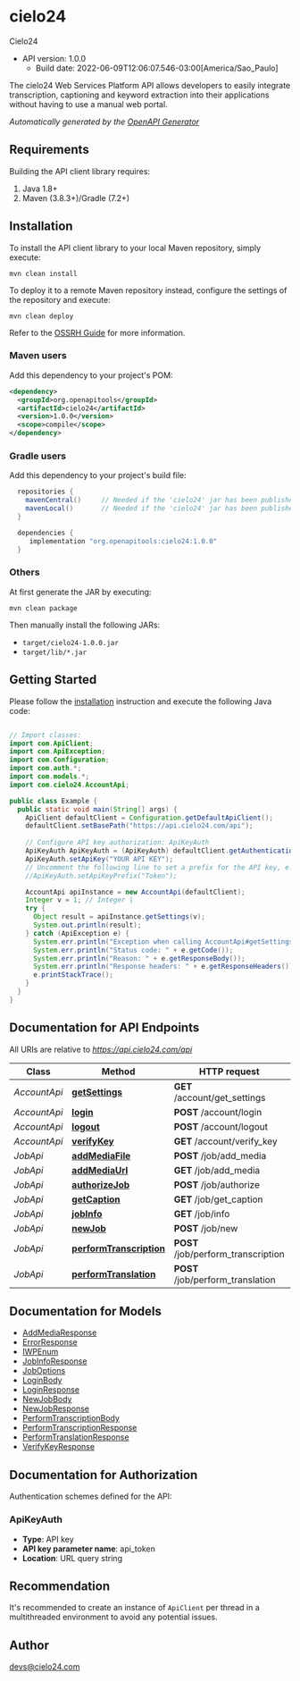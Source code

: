 # cielo24

Cielo24
- API version: 1.0.0
  - Build date: 2022-06-09T12:06:07.546-03:00[America/Sao_Paulo]

The cielo24 Web Services Platform API allows developers to easily integrate transcription, captioning and keyword extraction into their applications without having to use a manual web portal.


*Automatically generated by the [OpenAPI Generator](https://openapi-generator.tech)*


## Requirements

Building the API client library requires:
1. Java 1.8+
2. Maven (3.8.3+)/Gradle (7.2+)

## Installation

To install the API client library to your local Maven repository, simply execute:

```shell
mvn clean install
```

To deploy it to a remote Maven repository instead, configure the settings of the repository and execute:

```shell
mvn clean deploy
```

Refer to the [OSSRH Guide](http://central.sonatype.org/pages/ossrh-guide.html) for more information.

### Maven users

Add this dependency to your project's POM:

```xml
<dependency>
  <groupId>org.openapitools</groupId>
  <artifactId>cielo24</artifactId>
  <version>1.0.0</version>
  <scope>compile</scope>
</dependency>
```

### Gradle users

Add this dependency to your project's build file:

```groovy
  repositories {
    mavenCentral()     // Needed if the 'cielo24' jar has been published to maven central.
    mavenLocal()       // Needed if the 'cielo24' jar has been published to the local maven repo.
  }

  dependencies {
     implementation "org.openapitools:cielo24:1.0.0"
  }
```

### Others

At first generate the JAR by executing:

```shell
mvn clean package
```

Then manually install the following JARs:

* `target/cielo24-1.0.0.jar`
* `target/lib/*.jar`

## Getting Started

Please follow the [installation](#installation) instruction and execute the following Java code:

```java

// Import classes:
import com.ApiClient;
import com.ApiException;
import com.Configuration;
import com.auth.*;
import com.models.*;
import com.cielo24.AccountApi;

public class Example {
  public static void main(String[] args) {
    ApiClient defaultClient = Configuration.getDefaultApiClient();
    defaultClient.setBasePath("https://api.cielo24.com/api");
    
    // Configure API key authorization: ApiKeyAuth
    ApiKeyAuth ApiKeyAuth = (ApiKeyAuth) defaultClient.getAuthentication("ApiKeyAuth");
    ApiKeyAuth.setApiKey("YOUR API KEY");
    // Uncomment the following line to set a prefix for the API key, e.g. "Token" (defaults to null)
    //ApiKeyAuth.setApiKeyPrefix("Token");

    AccountApi apiInstance = new AccountApi(defaultClient);
    Integer v = 1; // Integer | 
    try {
      Object result = apiInstance.getSettings(v);
      System.out.println(result);
    } catch (ApiException e) {
      System.err.println("Exception when calling AccountApi#getSettings");
      System.err.println("Status code: " + e.getCode());
      System.err.println("Reason: " + e.getResponseBody());
      System.err.println("Response headers: " + e.getResponseHeaders());
      e.printStackTrace();
    }
  }
}

```

## Documentation for API Endpoints

All URIs are relative to *https://api.cielo24.com/api*

Class | Method | HTTP request | Description
------------ | ------------- | ------------- | -------------
*AccountApi* | [**getSettings**](docs/AccountApi.md#getSettings) | **GET** /account/get_settings | 
*AccountApi* | [**login**](docs/AccountApi.md#login) | **POST** /account/login | 
*AccountApi* | [**logout**](docs/AccountApi.md#logout) | **POST** /account/logout | 
*AccountApi* | [**verifyKey**](docs/AccountApi.md#verifyKey) | **GET** /account/verify_key | 
*JobApi* | [**addMediaFile**](docs/JobApi.md#addMediaFile) | **POST** /job/add_media | 
*JobApi* | [**addMediaUrl**](docs/JobApi.md#addMediaUrl) | **GET** /job/add_media | 
*JobApi* | [**authorizeJob**](docs/JobApi.md#authorizeJob) | **POST** /job/authorize | 
*JobApi* | [**getCaption**](docs/JobApi.md#getCaption) | **GET** /job/get_caption | 
*JobApi* | [**jobInfo**](docs/JobApi.md#jobInfo) | **GET** /job/info | 
*JobApi* | [**newJob**](docs/JobApi.md#newJob) | **POST** /job/new | 
*JobApi* | [**performTranscription**](docs/JobApi.md#performTranscription) | **POST** /job/perform_transcription | 
*JobApi* | [**performTranslation**](docs/JobApi.md#performTranslation) | **POST** /job/perform_translation | 


## Documentation for Models

 - [AddMediaResponse](docs/AddMediaResponse.md)
 - [ErrorResponse](docs/ErrorResponse.md)
 - [IWPEnum](docs/IWPEnum.md)
 - [JobInfoResponse](docs/JobInfoResponse.md)
 - [JobOptions](docs/JobOptions.md)
 - [LoginBody](docs/LoginBody.md)
 - [LoginResponse](docs/LoginResponse.md)
 - [NewJobBody](docs/NewJobBody.md)
 - [NewJobResponse](docs/NewJobResponse.md)
 - [PerformTranscriptionBody](docs/PerformTranscriptionBody.md)
 - [PerformTranscriptionResponse](docs/PerformTranscriptionResponse.md)
 - [PerformTranslationResponse](docs/PerformTranslationResponse.md)
 - [VerifyKeyResponse](docs/VerifyKeyResponse.md)


## Documentation for Authorization

Authentication schemes defined for the API:
### ApiKeyAuth

- **Type**: API key
- **API key parameter name**: api_token
- **Location**: URL query string


## Recommendation

It's recommended to create an instance of `ApiClient` per thread in a multithreaded environment to avoid any potential issues.

## Author

devs@cielo24.com

